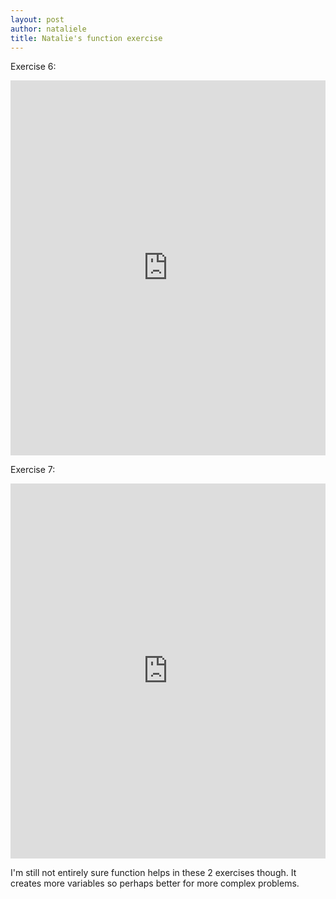 ```yaml
---
layout: post
author: nataliele
title: Natalie's function exercise
---
```


Exercise 6:
<iframe src="https://trinket.io/embed/python/98ab5bb900" width="100%" height="600" frameborder="0" marginwidth="0" marginheight="0" allowfullscreen></iframe>

Exercise 7:
<iframe src="https://trinket.io/embed/python/84fd03d85a" width="100%" height="600" frameborder="0" marginwidth="0" marginheight="0" allowfullscreen></iframe>

I'm still not entirely sure function helps in these 2 exercises though. It creates more variables so perhaps better for more complex problems.
